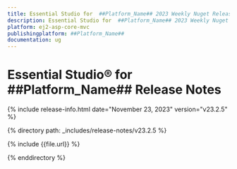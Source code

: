 ```yaml
---
title: Essential Studio for  ##Platform_Name## 2023 Weekly Nuget Release Release Notes  
description: Essential Studio for  ##Platform_Name## 2023 Weekly Nuget Release Release Notes  
platform: ej2-asp-core-mvc
publishingplatform: ##Platform_Name##
documentation: ug
---
```


# Essential Studio&reg; for  ##Platform_Name##   Release Notes  

{% include release-info.html date="November 23, 2023"  version="v23.2.5" %} 

{% directory path: _includes/release-notes/v23.2.5 %}

{% include {{file.url}} %}

{% enddirectory %}